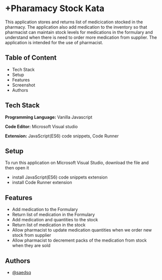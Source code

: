 
# +Pharamacy Stock Kata


This application stores and returns list of medicication stocked 
in the pharmacy. The application also add medication to the inventory 
so that pharmacist can maintain stock levels for medications in
the formulary and understand when there is need to order more 
medication from supplier. The application is intended for the use of pharmacist.


## Table of Content
- Tech Stack
- Setup
- Features
- Screenshot
- Authors
## Tech Stack

**Programming Language:** Vanilla Javascript

**Code Editor:** Microsoft Visual studio

**Extension:** JavaScript(ES6) code snippets, Code Runner



## Setup

To run this application on Microsoft Visual Studio, download the file and then open it

- install JavaScript(ES6) code snippets extension
- install Code Runner extension
## Features

- Add medication to the Formulary
- Return list of medication in the Formulary
- Add medication and quantities to the stock
- Return list of medication in the stock
- Allow pharmacist to update medication quantities when we order new stock from supplier
- Allow pharmacist to decrement packs of the medication from stock when they are sold  


## Authors

- [@saedsq](https://github.com/saedsq)

